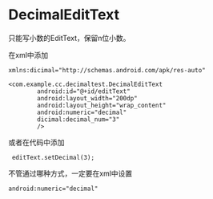 # DecimalEditText
只能写小数的EditText，保留n位小数。
	
在xml中添加

	xmlns:dicimal="http://schemas.android.com/apk/res-auto"

	<com.example.cc.decimaltest.DecimalEditText
	        android:id="@+id/editText"
	        android:layout_width="200dp"
	        android:layout_height="wrap_content"
	        android:numeric="decimal" 
	        dicimal:decimal_num="3"
	        />

或者在代码中添加

	 editText.setDecimal(3);


不管通过哪种方式，一定要在xml中设置

	android:numeric="decimal" 